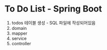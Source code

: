 # To Do List - Spring Boot
1. todos 테이블 생성 - SQL 파일에 작성되어있음
2. domain
3. mapper
4. service
5. controller